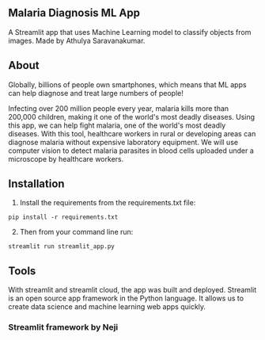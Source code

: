 ##  Malaria Diagnosis ML App
A Streamlit app that uses Machine Learning model to classify objects from images. Made by Athulya Saravanakumar. 

## About
Globally, billions of people own smartphones, which means that ML apps can help diagnose and treat large numbers of people!

Infecting over 200 million people every year, malaria kills more than 200,000 children, making it one of the world's most deadly diseases. Using this app, we can help fight malaria, one of the world's most deadly diseases. With this tool, healthcare workers in rural or developing areas can diagnose malaria without expensive laboratory equipment. We will use computer vision to detect malaria parasites in blood cells uploaded under a microscope by healthcare workers.

## Installation
1. Install the requirements from the requirements.txt file:
```
pip install -r requirements.txt
```
2. Then from your command line run:
```
streamlit run streamlit_app.py
```

## Tools
With streamlit and streamlit cloud, the app was built and deployed.
Streamlit is an open source app framework in the Python language. It allows us to create data science and machine learning web apps quickly. 

### Streamlit framework by Neji
